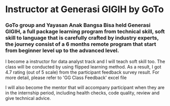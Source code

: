 # Instructor at Generasi GIGIH by GoTo
### GoTo group and Yayasan Anak Bangsa Bisa held Generasi GIGIH, a full package learning program from technical skill, soft skill to language that is carefully crafted by industry experts, the journey consist of a 6 months remote program that start from beginner level up to the advanced level.

I become a instructor for data analyst track and I will teach soft skill too. The class will be conducted by using flipped learning method. 
As a result, I got 4.7 rating (out of 5 scale) from the participant feedback survey result. For more detail, please refer to 'GG Class Feedback' excel file

I will also become the mentor that will accompany participant when they are in the internship period, including health checks, code quality, review and give technical advice.
